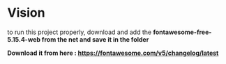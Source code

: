 # Vision

to run this project properly, download and add the <b>fontawesome-free-5.15.4-web<b/> from the net and save it in the folder 

Download it from here : https://fontawesome.com/v5/changelog/latest
